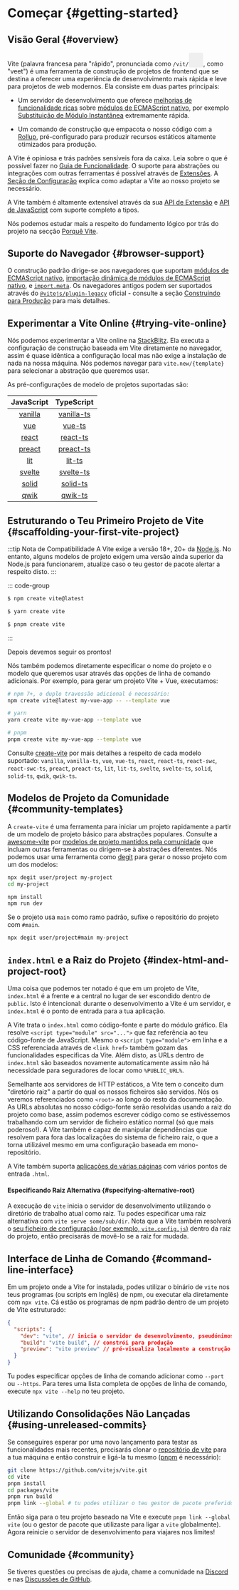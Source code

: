 # Começar {#getting-started}

<audio id="vite-audio">
  <source src="/vite.mp3" type="audio/mpeg">
</audio>

## Visão Geral {#overview}

Vite (palavra francesa para "rápido", pronunciada como `/vit/`<button style="border:none;padding:3px;border-radius:4px;vertical-align:bottom" id="play-vite-audio" onclick="document.getElementById('vite-audio').play();"><svg style="height:2em;width:2em"><use href="/voice.svg#voice" /></svg></button>, como "veet") é uma ferramenta de construção de projetos de frontend que se destina a oferecer uma experiência de desenvolvimento mais rápida e leve para projetos de web modernos. Ela consiste em duas partes principais:

- Um servidor de desenvolvimento que oferece [melhorias de funcionalidade ricas](./features) sobre [módulos de ECMAScript nativo](https://developer.mozilla.org/en-US/docs/Web/JavaScript/Guide/Modules), por exemplo [Substituição de Módulo Instantânea](./features#hot-module-replacement) extremamente rápida.

- Um comando de construção que empacota o nosso código com a [Rollup](https://rollupjs.org), pré-configurado para produzir recursos estáticos altamente otimizados para produção.

A Vite é opiniosa e trás padrões sensíveis fora da caixa. Leia sobre o que é possível fazer no [Guia de Funcionalidade](./features). O suporte para abstrações ou integrações com outras ferramentas é possível através de [Extensões](./using-plugins). A [Seção de Configuração](../config/) explica como adaptar a Vite ao nosso projeto se necessário.

A Vite também é altamente extensível através da sua [API de Extensão](./api-plugin) e [API de JavaScript](./api-javascript) com suporte completo a tipos.

Nós podemos estudar mais a respeito do fundamento lógico por trás do projeto na secção [Porquê Vite](./why).

## Suporte do Navegador {#browser-support}

O construção padrão dirige-se aos navegadores que suportam [módulos de ECMAScript nativo](https://caniuse.com/es6-module), [importação dinâmica de módulos de ECMAScript nativo](https://caniuse.com/es6-module-dynamic-import), e [`import.meta`](https://caniuse.com/mdn-javascript_operators_import_meta). Os navegadores antigos podem ser suportados através do [`@vitejs/plugin-legacy`](https://github.com/vitejs/vite/tree/main/packages/plugin-legacy) oficial - consulte a seção [Construindo para Produção](./build) para mais detalhes.

## Experimentar a Vite Online {#trying-vite-online}

Nós podemos experimentar a Vite online na [StackBlitz](https://vite.new/). Ela executa a configuração de construção baseada em Vite diretamente no navegador, assim é quase idêntica a configuração local mas não exige a instalação de nada na nossa máquina. Nós podemos navegar para `vite.new/{template}` para selecionar a abstração que queremos usar.

As pré-configurações de modelo de projetos suportadas são:

|             JavaScript              |                TypeScript                 |
| :---------------------------------: | :---------------------------------------: |
| [vanilla](https://vite.new/vanilla) | [vanilla-ts](https://vite.new/vanilla-ts) |
|     [vue](https://vite.new/vue)     |     [vue-ts](https://vite.new/vue-ts)     |
|   [react](https://vite.new/react)   |   [react-ts](https://vite.new/react-ts)   |
|  [preact](https://vite.new/preact)  |  [preact-ts](https://vite.new/preact-ts)  |
|     [lit](https://vite.new/lit)     |     [lit-ts](https://vite.new/lit-ts)     |
|  [svelte](https://vite.new/svelte)  |  [svelte-ts](https://vite.new/svelte-ts)  |
|  [solid](https://vite.new/solid)    |  [solid-ts](https://vite.new/solid-ts)    |
|  [qwik](https://vite.new/qwik)      |  [qwik-ts](https://vite.new/qwik-ts)      |

## Estruturando o Teu Primeiro Projeto de Vite {#scaffolding-your-first-vite-project}

:::tip Nota de Compatibilidade
A Vite exige a versão 18+, 20+ da [Node.js](https://nodejs.org/en/). No entanto, alguns modelos de projeto exigem uma versão ainda superior da Node.js para funcionarem, atualize caso o teu gestor de pacote alertar a respeito disto.
:::

::: code-group

```bash [NPM]
$ npm create vite@latest
```

```bash [Yarn]
$ yarn create vite
```

```bash [PNPM]
$ pnpm create vite
```

:::

Depois devemos seguir os prontos!

Nós também podemos diretamente especificar o nome do projeto e o modelo que queremos usar através das opções de linha de comando adicionais. Por exemplo, para gerar um projeto Vite + Vue, executamos:

```bash
# npm 7+, o duplo travessão adicional é necessário:
npm create vite@latest my-vue-app -- --template vue

# yarn
yarn create vite my-vue-app --template vue

# pnpm
pnpm create vite my-vue-app --template vue
```

Consulte [create-vite](https://github.com/vitejs/vite/tree/main/packages/create-vite) por mais detalhes a respeito de cada modelo suportado: `vanilla`, `vanilla-ts`, `vue`, `vue-ts`, `react`, `react-ts`, `react-swc`, `react-swc-ts`, `preact`, `preact-ts`, `lit`, `lit-ts`, `svelte`, `svelte-ts`, `solid`, `solid-ts`, `qwik`, `qwik-ts`.

## Modelos de Projeto da Comunidade {#community-templates}

A `create-vite` é uma ferramenta para iniciar um projeto rapidamente a partir de um modelo de projeto básico para abstrações populares. Consulte a [awesome-vite](https://github.com/vitejs/awesome-vite) por [modelos de projeto mantidos pela comunidade](https://github.com/vitejs/awesome-vite#templates) que incluam outras ferramentas ou dirigem-se à abstrações diferentes. Nós podemos usar uma ferramenta como [degit](https://github.com/Rich-Harris/degit) para gerar o nosso projeto com um dos modelos:

```bash
npx degit user/project my-project
cd my-project

npm install
npm run dev
```

Se o projeto usa `main` como ramo padrão, sufixe o repositório do projeto com `#main`.

```bash
npx degit user/project#main my-project
```

## `index.html` e a Raiz do Projeto {#index-html-and-project-root}

Uma coisa que podemos ter notado é que em um projeto de Vite, `index.html` é a frente e a central no lugar de ser escondido dentro de `public`. Isto é intencional: durante o desenvolvimento a Vite é um servidor, e `index.html` é o ponto de entrada para a tua aplicação.

A Vite trata o `index.html` como código-fonte e parte do módulo gráfico. Ela resolve `<script type="module" src="...">` que faz referência ao teu código-fonte de JavaScript. Mesmo o `<script type="module">` em linha e a CSS referenciada através de `<link href>` também gozam das funcionalidades especificas da Vite. Além disto, as URLs dentro de `index.html` são baseados novamente automaticamente assim não há necessidade para seguradores de locar como `%PUBLIC_URL%`.

Semelhante aos servidores de HTTP estáticos, a Vite tem o conceito dum "diretório raiz" a partir do qual os nossos ficheiros são servidos. Nós os veremos referenciados como `<root>` ao longo do resto da documentação. As URLs absolutas no nosso código-fonte serão resolvidas usando a raiz do projeto como base, assim podemos escrever código como se estivéssemos trabalhando com um servidor de ficheiro estático normal (só que mais poderoso!). A Vite também é capaz de manipular dependências que resolvem para fora das localizações do sistema de ficheiro raiz, o que a torna utilizável mesmo em uma configuração baseada em mono-repositório.

A Vite também suporta [aplicações de várias páginas](./build#multi-page-app) com vários pontos de entrada `.html`.

#### Especificando Raiz Alternativa {#specifying-alternative-root}

A execução de `vite` inicia o servidor de desenvolvimento utilizando o diretório de trabalho atual como raiz. Tu podes especificar uma raiz alternativa com `vite serve some/sub/dir`. Nota que a Vite também resolverá o [seu ficheiro de configuração (por exemplo, `vite.config.js`)](/config/#configuring-vite) dentro da raiz do projeto, então precisarás de movê-lo se a raiz for mudada.

## Interface de Linha de Comando {#command-line-interface}

Em um projeto onde a Vite for instalada, podes utilizar o binário de `vite` nos teus programas (ou scripts em Inglês) de npm, ou executar ela diretamente com `npx vite`. Cá estão os programas de npm padrão dentro de um projeto de Vite estruturado:

<!-- prettier-ignore -->
```json
{
  "scripts": {
    "dev": "vite", // inicia o servidor de desenvolvimento, pseudónimos: `vite dev`, `vite serve`
    "build": "vite build", // constrói para produção
    "preview": "vite preview" // pré-visualiza localmente a construção de produção
  }
}
```

Tu podes especificar opções de linha de comando adicionar como `--port` ou `--https`. Para teres uma lista completa de opções de linha de comando, execute `npx vite --help` no teu projeto.

## Utilizando Consolidações Não Lançadas {#using-unreleased-commits}

Se conseguires esperar por uma novo lançamento para testar as funcionalidades mais recentes, precisarás clonar o [repositório de vite](https://github.com/vitejs/vite) para a tua máquina e então construir e ligá-la tu mesmo ([pnpm](https://pnpm.io/) é necessário):

```bash
git clone https://github.com/vitejs/vite.git
cd vite
pnpm install
cd packages/vite
pnpm run build
pnpm link --global # tu podes utilizar o teu gestor de pacote preferido para esta etapa
```

Então siga para o teu projeto baseado na Vite e execute `pnpm link --global vite` (ou o gestor de pacote que utilizaste para ligar a `vite` globalmente). Agora reinicie o servidor de desenvolvimento para viajares nos limites!

## Comunidade {#community}

Se tiveres questões ou precisas de ajuda, chame a comunidade na [Discord](https://chat.vitejs.dev) e nas [Discussões de GitHub](https://github.com/vitejs/vite/discussions).
